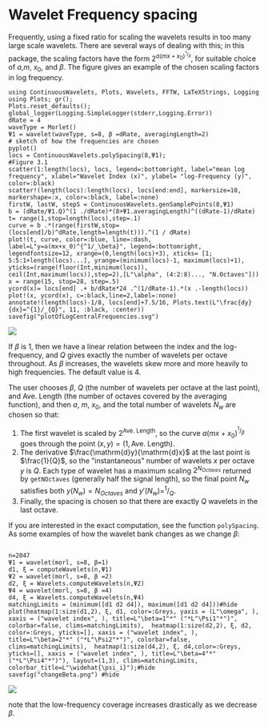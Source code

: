 # Wavelet Frequency spacing #
Frequently, using a fixed ratio for scaling the wavelets results in too many
large scale wavelets. There are several ways of dealing with this; in this
package, the scaling factors have the form $2^{a(mx+x_0)^{^1/_\beta}}$, for
suitable choice of $a$,$m$, $x_0$, and $\beta$.  The figure gives an example
of the chosen scaling factors in log frequency. 

```@setup waves
using ContinuousWavelets, Plots, Wavelets, FFTW, LaTeXStrings, Logging
using Plots; gr();
Plots.reset_defaults();
global_logger(Logging.SimpleLogger(stderr,Logging.Error))
dRate = 4
waveType = Morlet()
Ψ1 = wavelet(waveType, s=8, β =dRate, averagingLength=2)
# sketch of how the frequencies are chosen
pyplot()
locs = ContinuousWavelets.polySpacing(8,Ψ1);
#Figure 3.1
scatter(1:length(locs), locs, legend=:bottomright, label="mean log frequency", xlabel="Wavelet Index (x)", ylabel= "log-Frequency (y)", color=:black)
scatter!(length(locs):length(locs), locs[end:end], markersize=10, markershape=:x, color=:black, label=:none)
firstW, lastW, stepS = ContinuousWavelets.genSamplePoints(8,Ψ1)
b = (dRate/Ψ1.Q)^(1 ./dRate)*(8+Ψ1.averagingLength)^((dRate-1)/dRate)
t= range(1,stop=length(locs),step=.1)
curve = b .*(range(firstW,stop=(locs[end]/b)^dRate,length=length(t))).^(1 / dRate)
plot!(t, curve, color=:blue, line=:dash, label=L"y=a(mx+x_0)^{^1/_\beta}", legend=:bottomright, legendfontsize=12, xrange=(0,length(locs)+3), xticks= [1; 5:5:1+length(locs)...], yrange=(minimum(locs)-1, maximum(locs)+1), yticks=(range(floor(Int,minimum(locs)), ceil(Int,maximum(locs)),step=2),[L"\alpha", (4:2:8)..., "N.Octaves"]))
x = range(15, stop=28, step=.5)
ycord(x)= locs[end] .+ b/dRate*24 .^(1/dRate-1).*(x .-length(locs))
plot!(x, ycord(x), c=:black,line=2,label=:none)
annotate!(length(locs)-1/8, locs[end]+7.5/16, Plots.text(L"\frac{dy}{dx}=^{1}/_{Q}", 11, :black, :center))
savefig("plotOfLogCentralFrequencies.svg")
```
![](plotOfLogCentralFrequencies.svg)

If $\beta$ is 1, then we have a linear relation between the index and the
log-frequency, and $Q$ gives exactly the number of wavelets per octave
throughout. As $\beta$ increases, the wavelets skew more and more heavily to
high frequencies. The default value is 4.

The user chooses $\beta$, $Q$ (the number of wavelets per octave at the last
point), and Ave. Length (the number of octaves covered by the averaging
function), and then $a$, $m$, $x_0$, and the total number of wavelets $N_w$ are
chosen so that:
1. The first wavelet is scaled by $2^{\textrm{Ave. Length}}$, so the curve
    $a(mx+x_0)^{^1/_\beta}$ goes through the point 
    $(x,y)=(1,\textrm{Ave. Length})$.
2. The derivative $\frac{\mathrm{d}y}{\mathrm{d}x}$ at the last point is
    $\frac{1}{Q}$, so the "instantaneous" number of wavelets $x$ per octave $y$
    is $Q$. Each type of wavelet has a maximum scaling $2^{N_{Octaves}}$
    returned by `getNOctaves` (generally half the signal length), so the final
    point $N_w$ satisfies both $y(N_w) = N_{Octaves}$ and
    $y'(N_w)=^1/_Q$.
3. Finally, the spacing is chosen so that there are exactly $Q$ wavelets in the
   last octave.

If you are interested in the exact computation, see the function `polySpacing`.
As some examples of how the wavelet bank changes as we change $\beta$:
```@example waves

n=2047
Ψ1 = wavelet(morl, s=8, β=1)
d1, ξ = computeWavelets(n,Ψ1)
Ψ2 = wavelet(morl, s=8, β =2)
d2, ξ = Wavelets.computeWavelets(n,Ψ2)
Ψ4 = wavelet(morl, s=8, β =4)
d4, ξ = Wavelets.computeWavelets(n,Ψ4)
matchingLimits = (minimum([d1 d2 d4]), maximum([d1 d2 d4]))#hide 
plot(heatmap(1:size(d1,2), ξ, d1, color=:Greys, yaxis = (L"\omega", ), xaxis = ("wavelet index", ), title=L"\beta=1"*" ("*L"\Psi1"*")", colorbar=false, clims=matchingLimits),  heatmap(1:size(d2,2), ξ, d2, color=:Greys, yticks=[], xaxis = ("wavelet index", ), title=L"\beta=2"*" ("*L"\Psi2"*")", colorbar=false, clims=matchingLimits),  heatmap(1:size(d4,2), ξ, d4,color=:Greys, yticks=[], xaxis = ("wavelet index", ), title=L"\beta=4"*" ("*L"\Psi4"*")"), layout=(1,3), clims=matchingLimits, colorbar_title=L"\widehat{\psi_i}");#hide
savefig("changeBeta.png") #hide
```
![](changeBeta.png)

note that the low-frequency coverage increases drastically as we decrease
$\beta$.
